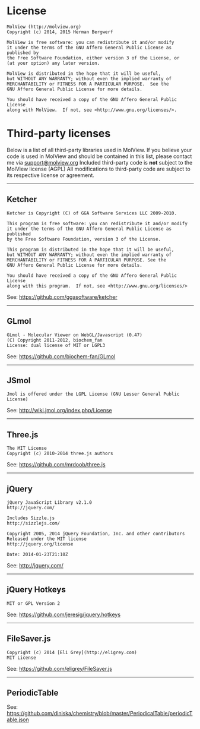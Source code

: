 License
=======
```
MolView (http://molview.org)
Copyright (c) 2014, 2015 Herman Bergwerf

MolView is free software: you can redistribute it and/or modify
it under the terms of the GNU Affero General Public License as published by
the Free Software Foundation, either version 3 of the License, or
(at your option) any later version.

MolView is distributed in the hope that it will be useful,
but WITHOUT ANY WARRANTY; without even the implied warranty of
MERCHANTABILITY or FITNESS FOR A PARTICULAR PURPOSE.  See the
GNU Affero General Public License for more details.

You should have received a copy of the GNU Affero General Public License
along with MolView.  If not, see <http://www.gnu.org/licenses/>.
```

Third-party licenses
====================
Below is a list of all third-party libraries used in MolView.
If you believe your code is used in MolView and should be contained in this list,
please contact me via <support@molview.org>
Included third-party code is **not** subject to the MolView license (AGPL)
All modifications to third-party code are subject to its respective
license or agreement.

---

## Ketcher
```
Ketcher is Copyright (C) of GGA Software Services LLC 2009-2010.

This program is free software: you can redistribute it and/or modify
it under the terms of the GNU Affero General Public License as published
by the Free Software Foundation, version 3 of the License.

This program is distributed in the hope that it will be useful,
but WITHOUT ANY WARRANTY; without even the implied warranty of
MERCHANTABILITY or FITNESS FOR A PARTICULAR PURPOSE. See the
GNU Affero General Public License for more details.

You should have received a copy of the GNU Affero General Public License
along with this program.  If not, see <http://www.gnu.org/licenses/>
```
See: https://github.com/ggasoftware/ketcher

---

## GLmol
```
GLmol - Molecular Viewer on WebGL/Javascript (0.47)
(C) Copyright 2011-2012, biochem_fan
License: dual license of MIT or LGPL3
```
See: https://github.com/biochem-fan/GLmol

---

## JSmol
```
Jmol is offered under the LGPL License (GNU Lesser General Public License)
```
See: http://wiki.jmol.org/index.php/License

---

## Three.js
```
The MIT License
Copyright (c) 2010-2014 three.js authors
```
See: https://github.com/mrdoob/three.js

---

## jQuery
```
jQuery JavaScript Library v2.1.0
http://jquery.com/

Includes Sizzle.js
http://sizzlejs.com/

Copyright 2005, 2014 jQuery Foundation, Inc. and other contributors
Released under the MIT license
http://jquery.org/license

Date: 2014-01-23T21:10Z
```
See: http://jquery.com/

---

## jQuery Hotkeys
```
MIT or GPL Version 2
```
See: https://github.com/jeresig/jquery.hotkeys

---

## FileSaver.js
```
Copyright (c) 2014 [Eli Grey](http://eligrey.com)
MIT License
```
See: https://github.com/eligrey/FileSaver.js

---

## PeriodicTable
See: https://github.com/diniska/chemistry/blob/master/PeriodicalTable/periodicTable.json
